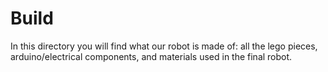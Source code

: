 # Build

In this directory you will find what our robot is made of: all the lego pieces, arduino/electrical components, and materials used in the final robot.
